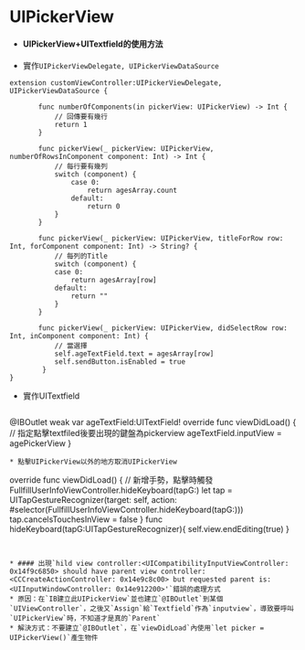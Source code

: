 # UIPickerView

* #### UIPickerView+UITextfield的使用方法
 * 實作`UIPickerViewDelegate, UIPickerViewDataSource`
 ```
extension customViewController:UIPickerViewDelegate, UIPickerViewDataSource {
    
        func numberOfComponents(in pickerView: UIPickerView) -> Int { 
            // 回傳要有幾行
            return 1 
        }
    
        func pickerView(_ pickerView: UIPickerView, numberOfRowsInComponent component: Int) -> Int {
            // 每行要有幾列
            switch (component) {
                case 0:
                    return agesArray.count
                default:
                    return 0
            }
        }
    
        func pickerView(_ pickerView: UIPickerView, titleForRow row: Int, forComponent component: Int) -> String? {
            // 每列的Title    
            switch (component) {
            case 0:
                return agesArray[row]
            default:
                return ""
            }
        }
    
        func pickerView(_ pickerView: UIPickerView, didSelectRow row: Int, inComponent component: Int) {
            // 當選擇
            self.ageTextField.text = agesArray[row]
            self.sendButton.isEnabled = true
         }
 }
 ```
 * 實作UITextfield
 
   ```
  @IBOutlet weak var ageTextField:UITextField!
  override func viewDidLoad() {
         // 指定點擊textfiled後要出現的鍵盤為pickerview
         ageTextField.inputView = agePickerView
 }
 ```
 * 點擊UIPickerView以外的地方取消UIPickerView
 ```
 override func viewDidLoad() {
        // 新增手勢，點擊時觸發FullfillUserInfoViewController.hideKeyboard(tapG:)
        let tap = UITapGestureRecognizer(target: self, action: #selector(FullfillUserInfoViewController.hideKeyboard(tapG:)))
        tap.cancelsTouchesInView = false
 } 
 func hideKeyboard(tapG:UITapGestureRecognizer){
        self.view.endEditing(true)
 }
 ```


* #### 出現`hild view controller:<UICompatibilityInputViewController: 0x14f9c6850> should have parent view controller:<CCCreateActionController: 0x14e9c8c00> but requested parent is:<UIInputWindowController: 0x14e912200>'`錯誤的處理方式
 * 原因：在`IB建立此UIPickerView`並也建立`@IBOutlet`到某個`UIViewController`，之後又`Assign`給`Textfield`作為`inputview`，導致要呼叫`UIPickerView`時，不知道才是真的`Parent`
 * 解決方式：不要建立`@IBOutlet`，在`viewDidLoad`內使用`let picker = UIPickerView()`產生物件